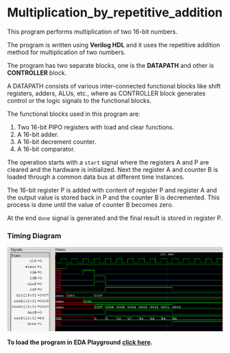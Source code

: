 # Multiplication_by_repetitive_addition
This program performs multiplication of two 16-bit numbers.

The program is written using <b>Verilog HDL</b> and it uses the repetitive addition method for multiplication of two numbers.

The program has two separate blocks, one is the <b>DATAPATH</b> and other is <b>CONTROLLER</b> block.

A DATAPATH consists of various inter-connected functional blocks like shift registers, adders, ALUs, etc., where as CONTROLLER block generates control or the logic signals to the functional blocks.

The functional blocks used in this program are:

1. Two 16-bit PIPO registers with load and clear functions.
2. A 16-bit adder.
3. A 16-bit decrement counter.
4. A 16-bit comparator.

The operation starts with a `start` signal where the registers A and P are cleared and the hardware is initialized. Next the register A and counter B is loaded through a common data bus at different time instances. 

The 16-bit register P is added with content of register P and register A and the output value is stored back in P and the counter B is decremented. This process is done until the value of counter B becomes zero.

At the end `done` signal is generated and the final result is stored in register P.

<h3> Timing Diagram </h3>

![](multiplier_timing1.png)


<b>To load the program in EDA Playground [click here](https://www.edaplayground.com/x/drS7).</b>
